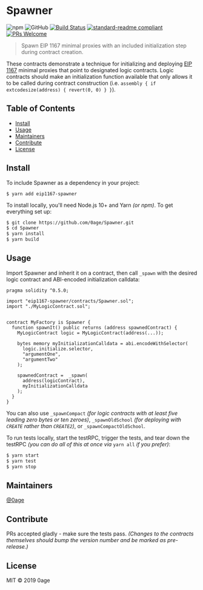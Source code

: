 # Spawner

![npm](https://img.shields.io/npm/v/eip1167-spawner.svg?color=light-green)
![GitHub](https://img.shields.io/github/license/0age/Spawner.svg?colorB=brightgreen)
[![Build Status](https://travis-ci.org/0age/Spawner.svg?branch=master)](https://travis-ci.org/0age/Spawner)
[![standard-readme compliant](https://img.shields.io/badge/standard--readme-OK-green.svg?style=flat-square)](https://github.com/RichardLitt/standard-readme)
[![PRs Welcome](https://img.shields.io/badge/PRs-welcome-brightgreen.svg)](http://makeapullrequest.com)

> Spawn EIP 1167 minimal proxies with an included initialization step during contract creation.

These contracts demonstrate a technique for initializing and deploying [EIP 1167](https://eips.ethereum.org/EIPS/eip-1167) minimal proxies that point to designated logic contracts. Logic contracts should make an initialization function available that only allows it to be called during contract construction (i.e. `assembly { if extcodesize(address) { revert(0, 0) } }`).

## Table of Contents

- [Install](#install)
- [Usage](#usage)
- [Maintainers](#maintainers)
- [Contribute](#contribute)
- [License](#license)

## Install
To include Spawner as a dependency in your project:
```
$ yarn add eip1167-spawner
```

To install locally, you'll need Node.js 10+ and Yarn *(or npm)*. To get everything set up:
```sh
$ git clone https://github.com/0age/Spawner.git
$ cd Spawner
$ yarn install
$ yarn build
```

## Usage
Import Spawner and inherit it on a contract, then call `_spawn` with the desired logic contract and ABI-encoded initialization calldata:
```Solidity
pragma solidity ^0.5.0;

import "eip1167-spawner/contracts/Spawner.sol";
import "./MyLogicContract.sol";


contract MyFactory is Spawner {
  function spawnIt() public returns (address spawnedContract) {
    MyLogicContract logic = MyLogicContract(address(...));
    
    bytes memory myInitializationCalldata = abi.encodeWithSelector(
      logic.initialize.selector,
      "argumentOne",
      "argumentTwo"
    );
    
    spawnedContract =  _spawn(
      address(logicContract),
      myInitializationCalldata
    );
  }
}
```

You can also use `_spawnCompact` *(for logic contracts with at least five leading zero bytes or ten zeroes)*, `_spawnOldSchool` *(for deploying with `CREATE` rather than `CREATE2`)*, or `_spawnCompactOldSchool`.

To run tests locally, start the testRPC, trigger the tests, and tear down the testRPC *(you can do all of this at once via* `yarn all` *if you prefer)*:
```sh
$ yarn start
$ yarn test
$ yarn stop
```

## Maintainers

[@0age](https://github.com/0age)

## Contribute

PRs accepted gladly - make sure the tests pass. *(Changes to the contracts themselves should bump the version number and be marked as pre-release.)*

## License

MIT © 2019 0age
